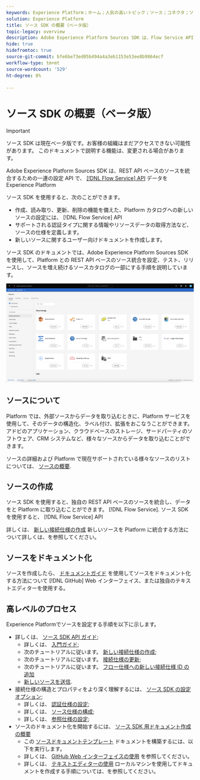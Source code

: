 ```yaml
---
keywords: Experience Platform；ホーム；人気の高いトピック；ソース；コネクタ；ソースコネクタ；ソース sdk;SDK;SDK
solution: Experience Platform
title: ソース SDK の概要（ベータ版）
topic-legacy: overview
description: Adobe Experience Platform Sources SDK は、Flow Service API を使用して REST API ベースのソースを統合し、データをExperience Platformに導くための一連の設定 API です。
hide: true
hidefromtoc: true
source-git-commit: bfe6be73ed05b494a4a3eb1153e53ee8b9864ecf
workflow-type: tm+mt
source-wordcount: '529'
ht-degree: 8%

---
```


# ソース SDK の概要（ベータ版）

>[!IMPORTANT]
>
>ソース SDK は現在ベータ版です。お客様の組織はまだアクセスできない可能性があります。 このドキュメントで説明する機能は、変更される場合があります。

Adobe Experience Platform Sources SDK は、REST API ベースのソースを統合するための一連の設定 API で、 [[!DNL Flow Service] API](https://www.adobe.io/experience-platform-apis/references/flow-service/) データをExperience Platform

ソース SDK を使用すると、次のことができます。

* 作成、読み取り、更新、削除の機能を備えた、Platform カタログへの新しいソースの設定には、 [!DNL Flow Service] API
* サポートされる認証タイプに関する情報やリソースデータの取得方法など、ソースの仕様を定義します。
* 新しいソースに関するユーザー向けドキュメントを作成します。

ソース SDK のドキュメントでは、Adobe Experience Platform Sources SDK を使用して、Platform との REST API ベースのソース統合を設定、テスト、リリースし、ソースを増え続けるソースカタログの一部にする手順を説明しています。

![カタログ](./assets/catalog.png)

## ソースについて

 Platform では、外部ソースからデータを取り込むときに、Platform サービスを使用して、そのデータの構造化、ラベル付け、拡張をおこなうことができます。アドビのアプリケーション、クラウドベースのストレージ、サードパーティのソフトウェア、CRM システムなど、様々なソースからデータを取り込むことができます。

ソースの詳細および Platform で現在サポートされている様々なソースのリストについては、 [ソースの概要](../home.md).

## ソースの作成

ソース SDK を使用すると、独自の REST API ベースのソースを統合し、データをと Platform に取り込むことができます。 [!DNL Flow Service]. ソース SDK を使用すると、 [!DNL Flow Service] API

詳しくは、 [新しい接続仕様の作成](./api/overview.md) 新しいソースを Platform に統合する方法について詳しくは、を参照してください。

## ソースをドキュメント化

ソースを作成したら、 [ドキュメントガイド](./documentation/overview.md) を使用してソースをドキュメント化する方法について [!DNL GitHub] Web インターフェイス、または独自のテキストエディターを使用する。

## 高レベルのプロセス

Experience Platformでソースを設定する手順を以下に示します。

* 詳しくは、 [ソース SDK API ガイド](./api/overview.md);
   * 詳しくは、 [入門ガイド](./api/getting-started.md);
   * 次のチュートリアルに従います。 [新しい接続仕様の作成](./api/create.md);
   * 次のチュートリアルに従います。 [接続仕様の更新](./api/update-connection-specs.md);
   * 次のチュートリアルに従います。 [フロー仕様への新しい接続仕様 ID の追加](./api/update-flow-specs.md)
   * [新しいソースを送信](./api/submit.md).
* 接続仕様の構造とプロパティをより深く理解するには、 [ソース SDK の設定オプション](./config/config.md);
   * 詳しくは、 [認証仕様の設定](./config/authspec.md);
   * 詳しくは、 [ソース仕様の構成](./config/sourcespec.md);
   * 詳しくは、 [参照仕様の設定](./config/explorespec.md);
* ソースのドキュメント化を開始するには、 [ソース SDK 用ドキュメント作成の概要](./documentation/overview.md)
   * この [ソースドキュメントテンプレート](./documentation/template.md) ドキュメントを構築するには、以下を実行します。
   * 詳しくは、 [GitHub Web インターフェイスの使用](./documentation/github.md) を参照してください。
   * 詳しくは、 [テキストエディターの使用](./documentation/text-editor.md) ローカルマシンを使用してドキュメントを作成する手順については、を参照してください。


